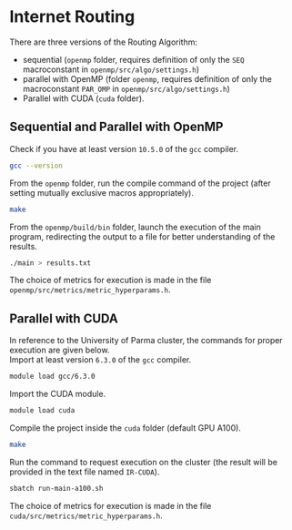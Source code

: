 # Internet Routing
There are three versions of the Routing Algorithm:
* sequential (`openmp` folder, requires definition of only the `SEQ` macroconstant in `openmp/src/algo/settings.h`)
* parallel with OpenMP (folder `openmp`, requires definition of only the macroconstant `PAR_OMP` in `openmp/src/algo/settings.h`)
* Parallel with CUDA (`cuda` folder).
## Sequential and Parallel with OpenMP
Check if you have at least version `10.5.0` of the `gcc` compiler.
```bash
gcc --version
```
From the `openmp` folder, run the compile command of the project (after setting mutually exclusive macros appropriately).
```bash
make
```
From the `openmp/build/bin` folder, launch the execution of the main program, redirecting the output to a file for better understanding of the results.
```bash
./main > results.txt
```
The choice of metrics for execution is made in the file `openmp/src/metrics/metric_hyperparams.h`.
## Parallel with CUDA
In reference to the University of Parma cluster, the commands for proper execution are given below.\
Import at least version `6.3.0` of the `gcc` compiler.
```bash
module load gcc/6.3.0
```
Import the CUDA module.
```bash
module load cuda
```
Compile the project inside the `cuda` folder (default GPU A100).
```bash
make
```
Run the command to request execution on the cluster (the result will be provided in the text file named `IR-CUDA`).
```bash
sbatch run-main-a100.sh
```
The choice of metrics for execution is made in the file `cuda/src/metrics/metric_hyperparams.h`.
